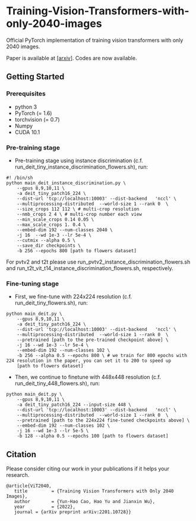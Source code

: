 # Training-Vision-Transformers-with-only-2040-images
Official PyTorch implementation of training vision transformers with only 2040 images. 

Paper is available at [[arxiv]](https://arxiv.org/abs/2201.10728). Codes are now available.

## Getting Started

### Prerequisites
* python 3
* PyTorch (= 1.6)
* torchvision (= 0.7)
* Numpy
* CUDA 10.1

### Pre-training stage
- Pre-training stage using instance discrimination (c.f. run_deit_tiny_instance_discrimination_flowers.sh), run:
```
#! /bin/sh
python main_deit_instance_discrimination.py \
    --gpus 8,9,10,11 \
    -a deit_tiny_patch16_224 \
    --dist-url 'tcp://localhost:10003' --dist-backend   'nccl' \
    --multiprocessing-distributed  --world-size 1 --rank 0  \
    --size_crops 112 112 \ # multi-crop resolution
    --nmb_crops 2 4 \ # multi-crop number each view
    --min_scale_crops 0.14 0.05 \  
    --max_scale_crops 1. 0.4 \  
    --embed-dim 192 --num-classes 2040 \
    -j 16  --wd 1e-3 --lr 5e-4 \
    --cutmix --alpha 0.5 \
    --save_dir checkpoints \
    -b 256 --epochs 800 [path to flowers dataset]
```
For pvtv2 and t2t please use run_pvtv2_instance_discrimination_flowers.sh and run_t2t_vit_t14_instance_discrimination_flowers.sh, respectively.



### Fine-tuning stage

- First, we fine-tune with 224x224 resolution (c.f. run_deit_tiny_flowers.sh), run:
```
python main_deit.py \
    --gpus 8,9,10,11 \
    -a deit_tiny_patch16_224 \
    --dist-url 'tcp://localhost:10003' --dist-backend   'nccl' \
    --multiprocessing-distributed  --world-size 1 --rank 0  \
    --pretrained [path to the pre-trained checkpoint above] \
    -j 16 --wd 1e-3 --lr 5e-4 \
    --embed-dim 192 --num-classes 102 \
    -b 256 --alpha 0.5 --epochs 800 \ # we train for 800 epochs with 224 resolution in the paper, you can set it to 200 to speed up
    [path to flowers dataset]
```

- Then, we continue to finetune with 448x448 resolution (c.f. run_deit_tiny_448_flowers.sh), run:
```
python main_deit.py \
    --gpus 8,9,10,11 \
    -a deit_tiny_patch16_224 --input-size 448 \
    --dist-url 'tcp://localhost:10003' --dist-backend   'nccl' \
    --multiprocessing-distributed  --world-size 1 --rank 0  \
    --pretrained [path to the 224x224 fine-tuned checkpoints above] \
    --embed-dim 192 --num-classes 102 \
    -j 16 --wd 1e-3 --lr 5e-5 \
    -b 128 --alpha 0.5 --epochs 100 [path to flowers dataset]
```


## Citation
Please consider citing our work in your publications if it helps your research.
```
@article{ViT2040,
   title         = {Training Vision Transformers with Only 2040 Images},
   author        = {Yun-Hao Cao, Hao Yu and Jianxin Wu},
   year          = {2022},
   journal = {arXiv preprint arXiv:2201.10728}}
```
